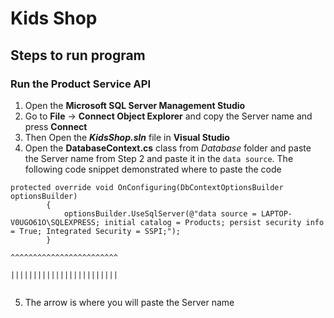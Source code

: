# Kids Shop

## Steps to run program

### Run the Product Service API
1. Open the **Microsoft SQL Server Management Studio**
2. Go to **File** -> **Connect Object Explorer** and copy the Server name and press **Connect**
3. Then Open the ***KidsShop.sln*** file in **Visual Studio**
4. Open the **DatabaseContext.cs** class from *Database* folder and paste the Server name from Step 2 and paste it in the `data source`. The following code snippet
demonstrated where to paste the code
```
protected override void OnConfiguring(DbContextOptionsBuilder optionsBuilder)
        {
            optionsBuilder.UseSqlServer(@"data source = LAPTOP-V0UGO61O\SQLEXPRESS; initial catalog = Products; persist security info = True; Integrated Security = SSPI;");
        }
                                                        ^^^^^^^^^^^^^^^^^^^^^^^^
                                                        ||||||||||||||||||||||||
                                                         
```
5. The arrow is where you will paste the Server name
